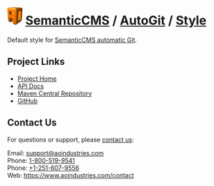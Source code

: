 # [<img src="ao-logo.png" alt="AO Logo" width="35" height="40">](https://www.aoindustries.com/) [SemanticCMS](https://semanticcms.com/) / [AutoGit](https://semanticcms.com/autogit/) / [Style](https://semanticcms.com/autogit/style/)
Default style for [SemanticCMS automatic Git](https://semanticcms.com/autogit/).

## Project Links
* [Project Home](https://semanticcms.com/autogit/style/)
* [API Docs](https://semanticcms.com/autogit/style/apidocs/)
* [Maven Central Repository](https://search.maven.org/#search%7Cgav%7C1%7Cg:%22com.semanticcms%22%20AND%20a:%22semanticcms-autogit-style%22)
* [GitHub](https://github.com/aoindustries/semanticcms-autogit-style)

## Contact Us
For questions or support, please [contact us](https://www.aoindustries.com/contact):

Email: [support@aoindustries.com](mailto:support@aoindustries.com)  
Phone: [1-800-519-9541](tel:1-800-519-9541)  
Phone: [+1-251-607-9556](tel:+1-251-607-9556)  
Web: https://www.aoindustries.com/contact
